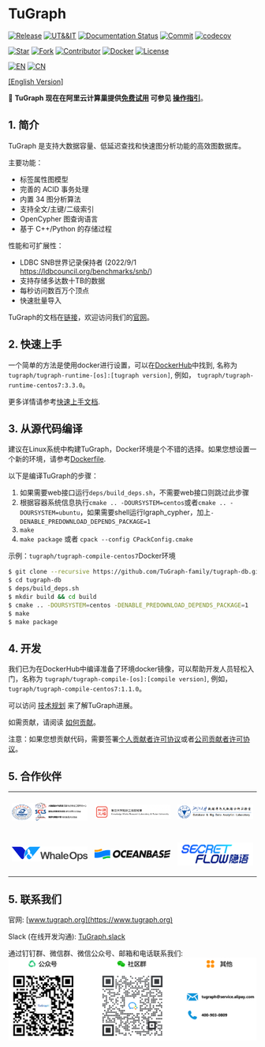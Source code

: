 # TuGraph

[![Release](https://shields.io/github/v/release/tugraph-family/tugraph-db.svg?logo=stackblitz&label=Version&color=red)](https://github.com/TuGraph-family/tugraph-db/releases)
[![UT&&IT](https://github.com/TuGraph-family/tugraph-db/actions/workflows/ci.yml/badge.svg)](https://github.com/TuGraph-family/tugraph-db/actions/workflows/ci.yml)
[![Documentation Status](https://readthedocs.org/projects/tugraph-db/badge/?version=latest)](https://tugraph-db.readthedocs.io/en/latest/?badge=latest)
[![Commit](https://badgen.net/github/last-commit/tugraph-family/tugraph-db/master?icon=git&label=Commit)](https://github.com/TuGraph-family/tugraph-db/commits/master)
[![codecov](https://codecov.io/gh/TuGraph-family/tugraph-db/branch/master/graph/badge.svg?token=JH78ARWZAQ)](https://codecov.io/gh/TuGraph-family/tugraph-db)

[![Star](https://shields.io/github/stars/tugraph-family/tugraph-db?logo=startrek&label=Star&color=yellow)](https://github.com/TuGraph-family/tugraph-db/stargazers)
[![Fork](https://shields.io/github/forks/tugraph-family/tugraph-db?logo=forgejo&label=Fork&color=orange)](https://github.com/TuGraph-family/tugraph-db/forks)
[![Contributor](https://shields.io/github/contributors/tugraph-family/tugraph-db?logo=actigraph&label=Contributor&color=abcdef)](https://github.com/TuGraph-family/tugraph-db/contributors)
[![Docker](https://shields.io/docker/pulls/tugraph/tugraph-runtime-centos7?logo=docker&label=Docker&color=blue)](https://hub.docker.com/r/tugraph/tugraph-runtime-centos7/tags)
[![License](https://shields.io/github/license/tugraph-family/tugraph-db?logo=apache&label=License&color=blue)](https://www.apache.org/licenses/LICENSE-2.0.html)

[![EN](https://shields.io/badge/Docs-English-blue?logo=readme)](https://tugraph-db.readthedocs.io/en/latest)
[![CN](https://shields.io/badge/Docs-中文-blue?logo=readme)](https://tugraph-db.readthedocs.io/zh-cn/latest)

[[English Version]](README.md)

:mega: **TuGraph 现在在阿里云计算巢提供[免费试用](https://computenest.console.aliyun.com/user/cn-hangzhou/serviceInstanceCreate?ServiceId=service-7b50ea3d20e643da95bf&ServiceVersion=1&isTrial=true) 可参见 [操作指引](https://aliyun-computenest.github.io/quickstart-tugraph/)**。

## 1. 简介
TuGraph 是支持大数据容量、低延迟查找和快速图分析功能的高效图数据库。

主要功能：

- 标签属性图模型
- 完善的 ACID 事务处理
- 内置 34 图分析算法
- 支持全文/主键/二级索引
- OpenCypher 图查询语言
- 基于 C++/Python 的存储过程

性能和可扩展性：

- LDBC SNB世界记录保持者 (2022/9/1 https://ldbcouncil.org/benchmarks/snb/)
- 支持存储多达数十TB的数据
- 每秒访问数百万个顶点
- 快速批量导入

TuGraph的文档在[链接](https://tugraph-db.readthedocs.io/zh_CN/latest)，欢迎访问我们的[官网](https://www.tugraph.org)。

## 2. 快速上手

一个简单的方法是使用docker进行设置，可以在[DockerHub](https://hub.docker.com/u/tugraph)中找到, 名称为`tugraph/tugraph-runtime-[os]:[tugraph version]`,
例如， `tugraph/tugraph-runtime-centos7:3.3.0`。

更多详情请参考[快速上手文档](./docs/zh-CN/source/3.quick-start/1.preparation.md).

## 3. 从源代码编译

建议在Linux系统中构建TuGraph，Docker环境是个不错的选择。如果您想设置一个新的环境，请参考[Dockerfile](ci/images).

以下是编译TuGraph的步骤：

1. 如果需要web接口运行`deps/build_deps.sh`，不需要web接口则跳过此步骤
2. 根据容器系统信息执行`cmake .. -DOURSYSTEM=centos`或者`cmake .. -DOURSYSTEM=ubuntu`，如果需要shell运行lgraph_cypher，加上`-DENABLE_PREDOWNLOAD_DEPENDS_PACKAGE=1`
3. `make`
4. `make package` 或者 `cpack --config CPackConfig.cmake`

示例：`tugraph/tugraph-compile-centos7`Docker环境

```bash
$ git clone --recursive https://github.com/TuGraph-family/tugraph-db.git
$ cd tugraph-db
$ deps/build_deps.sh
$ mkdir build && cd build
$ cmake .. -DOURSYSTEM=centos -DENABLE_PREDOWNLOAD_DEPENDS_PACKAGE=1
$ make
$ make package
```

## 4. 开发

我们已为在DockerHub中编译准备了环境docker镜像，可以帮助开发人员轻松入门，名称为 `tugraph/tugraph-compile-[os]:[compile version]`, 例如， `tugraph/tugraph-compile-centos7:1.1.0`。

可以访问 [技术规划](./docs/zh-CN/source/6.contributor-manual/5.roadmap.md) 来了解TuGraph进展。

如需贡献，请阅读 [如何贡献](./docs/zh-CN/source/6.contributor-manual/1.contributing.md)。

注意：如果您想贡献代码，需要签署[个人贡献者许可协议](./docs/zh-CN/source/6.contributor-manual/3.individual-cla.md)或者[公司贡献者许可协议](./docs/zh-CN/source/6.contributor-manual/4.corporate-cla.md)。

## 5. 合作伙伴

<table cellspacing="0" cellpadding="0">
  <tr align="center">
    <td height="80"><a href="https://github.com/CGCL-codes/YiTu"><img src="docs/images/partners/hust.png" width="300" alt="HUST" /></a></td>
    <td height="80"><a href="http://kw.fudan.edu.cn/"><img src="docs/images/partners/fu.png" width="300" alt="FU" /></a></td>
    <td height="80"><img src="docs/images/partners/zju.png" width="300" alt="ZJU" /></td>
  </tr>
  <tr align="center">
    <td height="80"><a href="http://www.whaleops.com/"><img src="docs/images/partners/whaleops.png" width="300" alt="WhaleOps" /></a></td>
    <td height="80"><a href="https://github.com/oceanbase/oceanbase"><img src="docs/images/partners/oceanbase.png" width="300" alt="OceanBase" /></a></td>
    <td height="80"><a href="https://github.com/secretflow/secretflow"><img src="docs/images/partners/secretflow.png" width="300" alt="SecretFlow" /></a></td>
  </tr>
</table>

## 5. 联系我们

官网: [www.tugraph.org](https://www.tugraph.org)

Slack (在线开发沟通):
[TuGraph.slack](https://join.slack.com/t/tugraph/shared_invite/zt-1hha8nuli-bqdkwn~w4zH1vlk0QvqIfg)

通过钉钉群、微信群、微信公众号、邮箱和电话联系我们:
![contacts](./docs/images/contact-zh.png)

